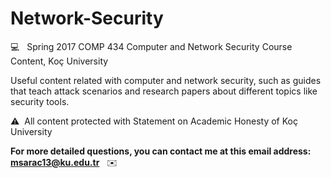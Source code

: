 # Network-Security

💻 &nbsp;&nbsp;Spring 2017 COMP 434 Computer and Network Security Course Content, Koç University

Useful content related with computer and network security, such as guides that teach attack scenarios and research papers about different topics like security tools. 

:warning:&nbsp;&nbsp;All content protected with Statement on Academic Honesty of Koç University

**For more detailed questions, you can contact me at this email address: msarac13@ku.edu.tr**&nbsp;&nbsp;   ✉️

